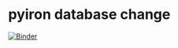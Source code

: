 # pyiron database change
[![Binder](https://mybinder.org/badge_logo.svg)](https://mybinder.org/v2/gh/jan-janssen/pyiron-db-change/HEAD?filepath=example.ipynb)
